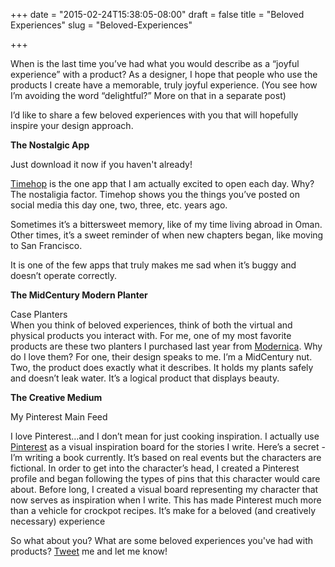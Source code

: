 +++
date = "2015-02-24T15:38:05-08:00"
draft = false
title = "Beloved Experiences"
slug = "Beloved-Experiences"

+++

When is the last time you’ve had what you would describe as a “joyful experience” with a product? As a designer, I hope that people who use the products I create have a memorable, truly joyful experience.  (You see how I’m avoiding the word “delightful?” More on that in a separate post)I’d like to share a few beloved experiences with you that will hopefully inspire your design approach.
**The Nostalgic App**

<img class="img-responsive img-centered" src="/images/timehop.png" alt="">
<div class="image-caption">Just download it now if you haven't already!</div>
<a href="http://timehop.com/" target="_blank">Timehop</a> is the one app that I am actually excited to open each day. Why? The nostaligia factor. Timehop shows you the things you’ve posted on social media this day one, two, three, etc. years ago. Sometimes it’s a bittersweet memory, like of my time living abroad in Oman. Other times, it’s a sweet reminder of when new chapters began, like moving to San Francisco. It is one of the few apps that truly makes me sad when it’s buggy and doesn’t operate correctly. **The MidCentury Modern Planter**

<img class="img-responsive img-centered" src="/images/planter.jpg" alt="">
<div class="image-caption">Case Planters</div>When you think of beloved experiences, think of both the virtual and physical products you interact with. For me, one of my most favorite products are these two planters I purchased last year from <a href="http://modernica.net/case-study-cylinder-plant-pot-with-standbrlarge.html/" target="_blank">Modernica</a>. Why do I love them? For one, their design speaks to me. I’m a MidCentury nut.  Two, the product does exactly what it describes. It holds my plants safely and doesn’t leak water. It’s a logical product that displays beauty. **The Creative Medium**

<img class="img-responsive img-centered" src="/images/beloved.png" alt="">
<div class="image-caption">My Pinterest Main Feed</div>I love Pinterest…and I don’t mean for just cooking inspiration. I actually use <a href="https://www.pinterest.com/" target="_blank">Pinterest</a> as a visual inspiration board for the stories I write. Here’s a secret - I’m writing a book currently. It’s based on real events but the characters are fictional. In order to get into the character’s head, I created a Pinterest profile and began following the types of pins that this character would care about. Before long, I created a visual board representing my character that now serves as inspiration when I write. This has made Pinterest much more than a vehicle for crockpot recipes. It’s make for a beloved (and creatively necessary) experienceSo what about you? What are some beloved experiences you've had with products? <a href="https://twitter.com/paigenomadgirl/" target="_blank">Tweet</a> me and let me know!